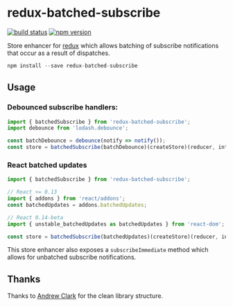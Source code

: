 redux-batched-subscribe
=====================

[![build status](https://img.shields.io/travis/tappleby/redux-batched-subscribe/master.svg?style=flat-square)](https://travis-ci.org/tappleby/redux-batched-subscribe)
[![npm version](https://img.shields.io/npm/v/redux-batched-subscribe.svg?style=flat-square)](https://www.npmjs.com/package/redux-batched-subscribe)

Store enhancer for [redux](https://github.com/gaearon/redux) which allows batching of subscribe notifications that occur as a result of dispatches.

```js
npm install --save redux-batched-subscribe
```

## Usage

### Debounced subscribe handlers:

```js
import { batchedSubscribe } from 'redux-batched-subscribe';
import debounce from 'lodash.debounce';

const batchDebounce = debounce(notify => notify());
const store = batchedSubscribe(batchDebounce)(createStore)(reducer, intialState);
```

### React batched updates

```js
import { batchedSubscribe } from 'redux-batched-subscribe';

// React <= 0.13
import { addons } from 'react/addons';
const batchedUpdates = addons.batchedUpdates;

// React 0.14-beta
import { unstable_batchedUpdates as batchedUpdates } from 'react-dom';

const store = batchedSubscribe(batchedUpdates)(createStore)(reducer, intialState);
```

This store enhancer also exposes a `subscribeImmediate` method which allows for unbatched subscribe notifications.

## Thanks

Thanks to [Andrew Clark](https://github.com/acdlite) for the clean library structure.
